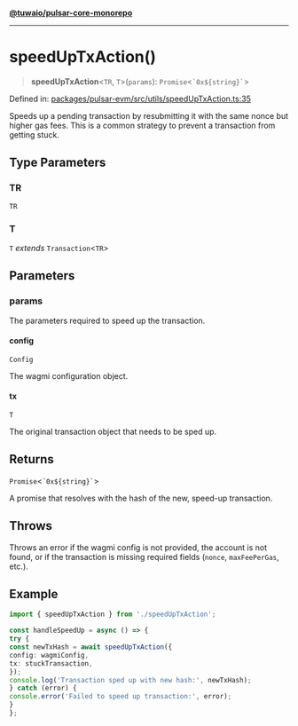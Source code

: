 [**@tuwaio/pulsar-core-monorepo**](../../../README.md)

***

# speedUpTxAction()

> **speedUpTxAction**\<`TR`, `T`\>(`params`): `Promise`\<`` `0x${string}` ``\>

Defined in: [packages/pulsar-evm/src/utils/speedUpTxAction.ts:35](https://github.com/TuwaIO/pulsar-core/blob/059fb1fb20bad7ab55e675cc3194e0d9a366071c/packages/pulsar-evm/src/utils/speedUpTxAction.ts#L35)

Speeds up a pending transaction by resubmitting it with the same nonce but higher gas fees.
This is a common strategy to prevent a transaction from getting stuck.

## Type Parameters

### TR

`TR`

### T

`T` *extends* `Transaction`\<`TR`\>

## Parameters

### params

The parameters required to speed up the transaction.

#### config

`Config`

The wagmi configuration object.

#### tx

`T`

The original transaction object that needs to be sped up.

## Returns

`Promise`\<`` `0x${string}` ``\>

A promise that resolves with the hash of the new, speed-up transaction.

## Throws

Throws an error if the wagmi config is not provided, the account is not found,
or if the transaction is missing required fields (`nonce`, `maxFeePerGas`, etc.).

## Example

```ts
import { speedUpTxAction } from './speedUpTxAction';

const handleSpeedUp = async () => {
try {
const newTxHash = await speedUpTxAction({
config: wagmiConfig,
tx: stuckTransaction,
});
console.log('Transaction sped up with new hash:', newTxHash);
} catch (error) {
console.error('Failed to speed up transaction:', error);
}
};
```
